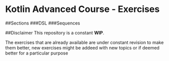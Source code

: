# Kotlin Advanced Course - Exercises

##Sections
###DSL
###Sequences

##Disclaimer
This repository is a constant **WIP**.

The exercises that are already available are under constant revision to make them better, new exercises might be addeed 
with new topics or if deemed better for a particular purpose